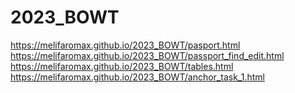 # 2023_BOWT
https://melifaromax.github.io/2023_BOWT/pasport.html
https://melifaromax.github.io/2023_BOWT/passport_find_edit.html
https://melifaromax.github.io/2023_BOWT/tables.html
https://melifaromax.github.io/2023_BOWT/anchor_task_1.html
